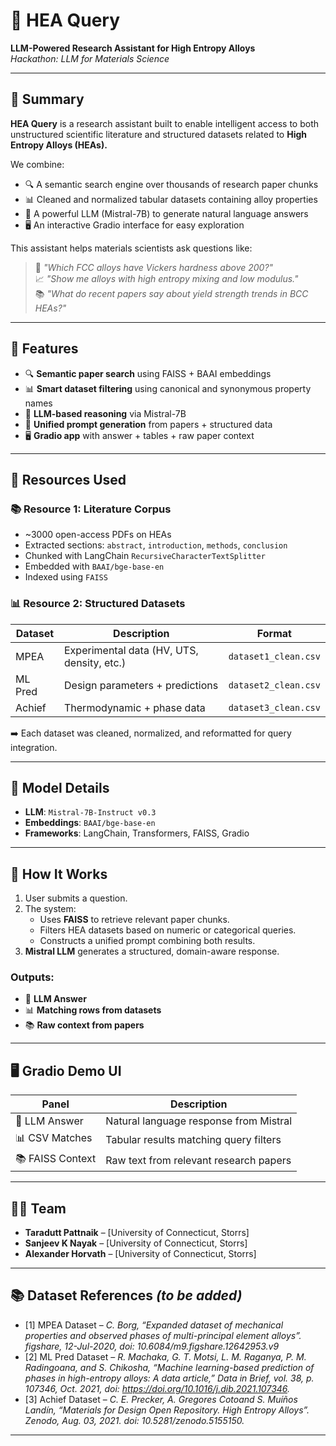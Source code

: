 # 🔬 HEA Query

**LLM-Powered Research Assistant for High Entropy Alloys**  
*Hackathon: LLM for Materials Science*

---

## 🧠 Summary

**HEA Query** is a research assistant built to enable intelligent access to both unstructured scientific literature and structured datasets related to **High Entropy Alloys (HEAs).**

We combine:

- 🔍 A semantic search engine over thousands of research paper chunks  
- 📊 Cleaned and normalized tabular datasets containing alloy properties  
- 🤖 A powerful LLM (Mistral-7B) to generate natural language answers  
- 🖥️ An interactive Gradio interface for easy exploration

This assistant helps materials scientists ask questions like:

> 🧪 _"Which FCC alloys have Vickers hardness above 200?"_  
> 📈 _"Show me alloys with high entropy mixing and low modulus."_  
> 📚 _"What do recent papers say about yield strength trends in BCC HEAs?"_

---

## 🚀 Features

- 🔍 **Semantic paper search** using FAISS + BAAI embeddings  
- 📊 **Smart dataset filtering** using canonical and synonymous property names  
- 🤖 **LLM-based reasoning** via Mistral-7B  
- 🧾 **Unified prompt generation** from papers + structured data  
- 🖥️ **Gradio app** with answer + tables + raw paper context

---

## 📂 Resources Used

### 📚 Resource 1: Literature Corpus

- ~3000 open-access PDFs on HEAs
- Extracted sections: `abstract`, `introduction`, `methods`, `conclusion`
- Chunked with LangChain `RecursiveCharacterTextSplitter`
- Embedded with `BAAI/bge-base-en`
- Indexed using `FAISS`

### 📊 Resource 2: Structured Datasets

| Dataset   | Description                                | Format              |
|-----------|--------------------------------------------|---------------------|
| MPEA      | Experimental data (HV, UTS, density, etc.) | `dataset1_clean.csv` |
| ML Pred   | Design parameters + predictions            | `dataset2_clean.csv` |
| Achief    | Thermodynamic + phase data                 | `dataset3_clean.csv` |

➡️ Each dataset was cleaned, normalized, and reformatted for query integration.

---

## 🧠 Model Details

- **LLM**: `Mistral-7B-Instruct v0.3`
- **Embeddings**: `BAAI/bge-base-en`
- **Frameworks**: LangChain, Transformers, FAISS, Gradio

---

## 💬 How It Works

1. User submits a question.
2. The system:
   - Uses **FAISS** to retrieve relevant paper chunks.
   - Filters HEA datasets based on numeric or categorical queries.
   - Constructs a unified prompt combining both results.
3. **Mistral LLM** generates a structured, domain-aware response.

### Outputs:
- 📄 **LLM Answer**
- 📊 **Matching rows from datasets**
- 📚 **Raw context from papers**

---

## 🖥️ Gradio Demo UI

| Panel         | Description                                 |
|---------------|---------------------------------------------|
| 🧠 LLM Answer | Natural language response from Mistral      |
| 📊 CSV Matches | Tabular results matching query filters      |
| 📚 FAISS Context | Raw text from relevant research papers      |

---

## 🧑‍💻 Team

- **Taradutt Pattnaik** – [University of Connecticut, Storrs]  
- **Sanjeev K Nayak** – [University of Connecticut, Storrs]  
- **Alexander Horvath** – [University of Connecticut, Storrs]  

---

## 📚 Dataset References _(to be added)_

- [1] MPEA Dataset – *C. Borg, “Expanded dataset of mechanical properties and observed phases of multi-principal element alloys”. figshare, 12-Jul-2020, doi: 10.6084/m9.figshare.12642953.v9* 
- [2] ML Pred Dataset – *R. Machaka, G. T. Motsi, L. M. Raganya, P. M. Radingoana, and S. Chikosha, “Machine learning-based prediction of phases in high-entropy alloys: A data article,” Data in Brief, vol. 38, p. 107346, Oct. 2021, doi: https://doi.org/10.1016/j.dib.2021.107346.*
- [3] Achief Dataset – *C. E. Precker, A. Gregores Cotoand S. Muíños Landín, “Materials for Design Open Repository. High Entropy Alloys”. Zenodo, Aug. 03, 2021. doi: 10.5281/zenodo.5155150.*  

---

